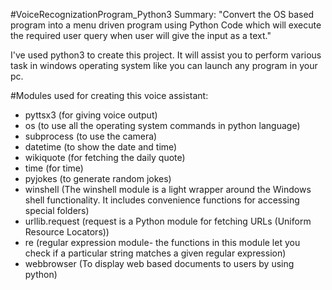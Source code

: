 #VoiceRecognizationProgram_Python3
Summary:
"Convert the OS based program into a menu driven program using Python Code which will execute the required user query when user will give the input as a text."

I've used python3 to create this project. It will assist you to perform various task in windows operating system like you can launch any program in your pc.

#Modules used for creating this voice assistant:

* pyttsx3 (for giving voice output)
* os (to use all the operating system commands in python language)
* subprocess (to use the camera)
* datetime (to show the date and time)
* wikiquote (for fetching the daily quote)
* time (for time)
* pyjokes (to generate random jokes)
* winshell (The winshell module is a light wrapper around the Windows shell functionality. It includes convenience functions for accessing special folders)
* urllib.request (request is a Python module for fetching URLs (Uniform Resource Locators))
* re (regular expression module- the functions in this module let you check if a particular string matches a given regular expression)
* webbrowser (To display web based documents to users by using python)
